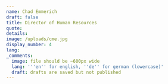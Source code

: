 ```yaml
---
name: Chad Emmerich
draft: false
title: Director of Human Resources
quote:
details:
image: /uploads/cme.jpg
display_number: 4
lang:
_comments:
  image: file should be ~600px wide
  lang: '''en'' for english, ''de'' for german (lowercase)'
  draft: drafts are saved but not published
---
```

